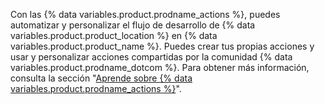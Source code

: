 Con las {% data variables.product.prodname_actions %}, puedes automatizar y personalizar el flujo de desarrollo de {% data variables.product.product_location %} en {% data variables.product.product_name %}. Puedes crear tus propias acciones y usar y personalizar acciones compartidas por la comunidad {% data variables.product.prodname_dotcom %}. Para obtener más información, consulta la sección "[Aprende sobre {% data variables.product.prodname_actions %}](/actions/learn-github-actions)".

